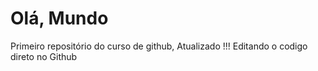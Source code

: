 # Olá, Mundo
Primeiro repositório do curso de github, Atualizado !!!
Editando o codigo direto no Github
